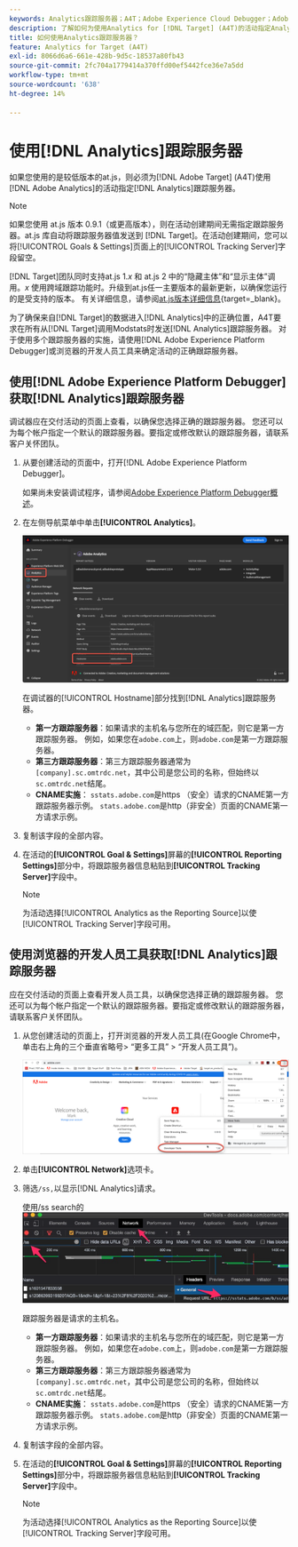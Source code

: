 ```yaml
---
keywords: Analytics跟踪服务器；A4T；Adobe Experience Cloud Debugger；Adobe Experience Platform Debugger；报表源；开发人员工具
description: 了解如何为使用Analytics for [!DNL Target] (A4T)的活动指定Analytics跟踪服务器（如果您使用的是较低版本的at.js）。
title: 如何使用Analytics跟踪服务器？
feature: Analytics for Target (A4T)
exl-id: 8066d6a6-661e-428b-9d5c-18537a80fb43
source-git-commit: 2fc704a1779414a370ffd00ef5442fce36e7a5dd
workflow-type: tm+mt
source-wordcount: '638'
ht-degree: 14%

---
```


# 使用[!DNL Analytics]跟踪服务器

如果您使用的是较低版本的at.js，则必须为[!DNL Adobe Target] (A4T)使用[!DNL Adobe Analytics]的活动指定[!DNL Analytics]跟踪服务器。

>[!NOTE]
>
>如果您使用 at.js 版本 0.9.1（或更高版本），则在活动创建期间无需指定跟踪服务器。at.js 库自动将跟踪服务器值发送到 [!DNL Target]。在活动创建期间，您可以将[!UICONTROL Goals & Settings]页面上的[!UICONTROL Tracking Server]字段留空。
>
>[!DNL Target]团队同时支持at.js 1.*x* 和 at.js 2 中的“隐藏主体”和“显示主体”调用。*x* 使用跨域跟踪功能时。升级到at.js任一主要版本的最新更新，以确保您运行的是受支持的版本。 有关详细信息，请参阅[at.js版本详细信息](https://experienceleague.adobe.com/docs/target-dev/developer/client-side/at-js-implementation/target-atjs-versions.html?lang=zh-Hans){target=_blank}。

为了确保来自[!DNL Target]的数据进入[!DNL Analytics]中的正确位置，A4T要求在所有从[!DNL Target]调用Modstats时发送[!DNL Analytics]跟踪服务器。 对于使用多个跟踪服务器的实施，请使用[!DNL Adobe Experience Platform Debugger]或浏览器的开发人员工具来确定活动的正确跟踪服务器。

## 使用[!DNL Adobe Experience Platform Debugger]获取[!DNL Analytics]跟踪服务器

调试器应在交付活动的页面上查看，以确保您选择正确的跟踪服务器。 您还可以为每个帐户指定一个默认的跟踪服务器。要指定或修改默认的跟踪服务器，请联系客户关怀团队。

1. 从要创建活动的页面中，打开[!DNL Adobe Experience Platform Debugger]。

   如果尚未安装调试程序，请参阅[Adobe Experience Platform Debugger概述](https://experienceleague.adobe.com/docs/platform-learn/data-collection/debugger/overview.html?lang=zh-Hans)。

1. 在左侧导航菜单中单击&#x200B;**[!UICONTROL Analytics]**。

   ![Screen_DebuggerTrackServ图像](assets/Screen_DebuggerTrackServ.png)

   在调试器的[!UICONTROL Hostname]部分找到[!DNL Analytics]跟踪服务器。

   * **第一方跟踪服务器**：如果请求的主机名与您所在的域匹配，则它是第一方跟踪服务器。 例如，如果您在`adobe.com`上，则`adobe.com`是第一方跟踪服务器。
   * **第三方跟踪服务器**：第三方跟踪服务器通常为`[company].sc.omtrdc.net`，其中公司是您公司的名称，但始终以`sc.omtrdc.net`结尾。
   * **CNAME实施**： `sstats.adobe.com`是https （安全）请求的CNAME第一方跟踪服务器示例。 `stats.adobe.com`是http（非安全）页面的CNAME第一方请求示例。

1. 复制该字段的全部内容。

1. 在活动的&#x200B;**[!UICONTROL Goal & Settings]**&#x200B;屏幕的&#x200B;**[!UICONTROL Reporting Settings]**&#x200B;部分中，将跟踪服务器信息粘贴到&#x200B;**[!UICONTROL Tracking Server]**&#x200B;字段中。

   >[!NOTE]
   >
   >为活动选择[!UICONTROL Analytics as the Reporting Source]以使[!UICONTROL Tracking Server]字段可用。

## 使用浏览器的开发人员工具获取[!DNL Analytics]跟踪服务器

应在交付活动的页面上查看开发人员工具，以确保您选择正确的跟踪服务器。 您还可以为每个帐户指定一个默认的跟踪服务器。要指定或修改默认的跟踪服务器，请联系客户关怀团队。

1. 从您创建活动的页面上，打开浏览器的开发人员工具(在Google Chrome中，单击右上角的三个垂直省略号> “更多工具” > “开发人员工具”)。

   ![Chrome开发人员工具](/help/main/c-integrating-target-with-mac/a4t/assets/chrome-dev-tools.png)

1. 单击&#x200B;**[!UICONTROL Network]**&#x200B;选项卡。

1. 筛选`/ss,`以显示[!DNL Analytics]请求。

   使用/ss search的![Chrome开发人员工具](/help/main/c-integrating-target-with-mac/a4t/assets/chrome-search.png)

   跟踪服务器是请求的主机名。

   * **第一方跟踪服务器**：如果请求的主机名与您所在的域匹配，则它是第一方跟踪服务器。 例如，如果您在`adobe.com`上，则`adobe.com`是第一方跟踪服务器。
   * **第三方跟踪服务器**：第三方跟踪服务器通常为`[company].sc.omtrdc.net`，其中公司是您公司的名称，但始终以`sc.omtrdc.net`结尾。
   * **CNAME实施**： `sstats.adobe.com`是https （安全）请求的CNAME第一方跟踪服务器示例。 `stats.adobe.com`是http（非安全）页面的CNAME第一方请求示例。

1. 复制该字段的全部内容。

1. 在活动的&#x200B;**[!UICONTROL Goal & Settings]**&#x200B;屏幕的&#x200B;**[!UICONTROL Reporting Settings]**&#x200B;部分中，将跟踪服务器信息粘贴到&#x200B;**[!UICONTROL Tracking Server]**&#x200B;字段中。

   >[!NOTE]
   >
   >为活动选择[!UICONTROL Analytics as the Reporting Source]以使[!UICONTROL Tracking Server]字段可用。
